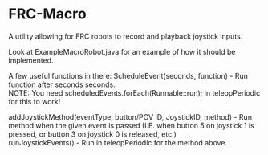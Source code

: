 # FRC-Macro
A utility allowing for FRC robots to record and playback joystick inputs.

Look at ExampleMacroRobot.java for an example of how it should be implemented.

A few useful functions in there:
ScheduleEvent(seconds, function) - Run function after seconds seconds.  
NOTE: You need scheduledEvents.forEach(Runnable::run); in teleopPeriodic for this to work!

addJoystickMethod(eventType, button/POV ID, JoystickID, method) - Run method when the given event is passed (I.E. when button 5 on joystick 1 is pressed, or button 3 on joystick 0 is released, etc.)  
runJoystickEvents() - Run in teleopPeriodic for the method above.
